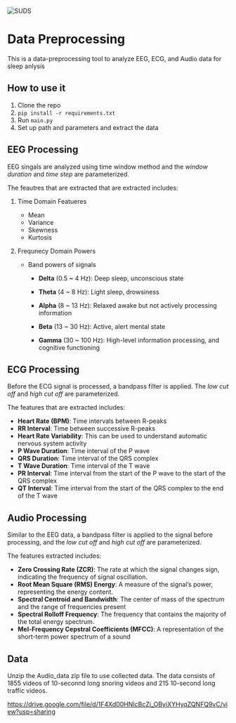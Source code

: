 ![SUDS](https://github.com/nczakaria/DSPipeline/assets/72665909/0f10921b-15b4-4bce-957f-41980633b2f7)


# Data Preprocessing
This is a data-preprocessing tool to analyze EEG, ECG, and Audio data for sleep anlysis 

## How to use it

1. Clone the repo
2. ```pip install -r requirements.txt```
3. Run ```main.py```
4. Set up path and parameters and extract the data

## EEG Processing
EEG singals are analyzed using time window method and the *window duration* and *time step* are parameterized. 

The feautres that are extracted that are extracted includes:

1. Time Domain Featueres
   - Mean
   - Variance
   - Skewness
   - Kurtosis

2. Frequnecy Domain Powers
   - Band powers of signals
     - **Delta** (0.5 ~ 4 Hz): Deep sleep, unconscious state

     - **Theta** (4 ~ 8 Hz): Light sleep, drowsiness

     - **Alpha** (8 ~ 13 Hz): Relaxed awake but not actively processing information
     - **Beta** (13 ~ 30 Hz): Active, alert mental state

     - **Gamma** (30 ~ 100 Hz): High-level information processing, and cognitive functioning
  
## ECG Processing
Before the ECG signal is processed, a bandpass filter is applied. The *low cut off* and *high cut off* are parameterized.

The features that are extracted includes:
- **Heart Rate (BPM)**: Time intervals between R-peaks
- **RR Interval**: Time between successive R-peaks 
- **Heart Rate Variability**: This can be used to understand automatic nervous system activity
- **P Wave Duration**: Time interval of the P wave
- **QRS Duration**: Time interval of the QRS complex
- **T Wave Duration**: Time interval of the T wave
- **PR Interval**: Time interval from the start of the P wave to the start of the QRS complex 
- **QT Interval**: Time interval from the start of the QRS complex to the end of the T wave

## Audio Processing
Similar to the EEG data, a bandpass filter is applied to the signal before processing, and the *low cut off* and *high cut off* are parameterized.

The features extracted includes:
- **Zero Crossing Rate (ZCR)**: The rate at which the signal changes sign, indicating the frequency of signal oscillation.
- **Root Mean Square (RMS) Energy**: A measure of the signal’s power, representing the energy content.
- **Spectral Centroid and Bandwidth**: The center of mass of the spectrum and the range of frequencies present
- **Spectral Rolloff Frequency**: The frequency that contains the majority of the total energy spectrum.
- **Mel-Frequency Cepstral Coefficients (MFCC)**: A representation of the short-term power spectrum of a sound

## Data 
Unzip the Audio_data zip file to use collected data. The data consists of 1855 videos of 10-seconnd long snoring videos and 215 10-second long traffic videos. 

https://drive.google.com/file/d/1F4Xd00HNIcBcZj_OByiXYHyqZQNFQ9vC/view?usp=sharing









